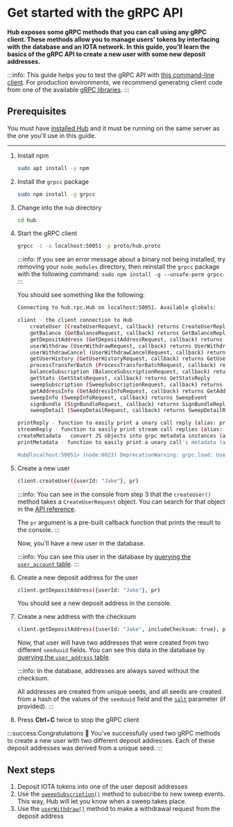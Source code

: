 # Get started with the gRPC API

**Hub exposes some gRPC methods that you can call using any gRPC client. These methods allow you to manage users' tokens by interfacing with the database and an IOTA network. In this guide, you'll learn the basics of the gRPC API to create a new user with some new deposit addresses.**

:::info:
This guide helps you to test the gRPC API with [this command-line client](https://github.com/njpatel/grpcc). For production environments, we recommend generating client code from one of the available [gRPC libraries](https://grpc.io/about/).
:::

## Prerequisites

You must have [installed Hub](../how-to-guides/install-hub.md) and it must be running on the same server as the one you'll use in this guide.

---

1. Install npm

    ```bash
    sudo apt install -y npm
    ```

2. Install the `grpcc` package

    ```bash
    sudo npm install -g grpcc
    ```

3. Change into the `hub` directory

    ```bash
    cd hub
    ```

3. Start the gRPC client

    ```bash
    grpcc -i -a localhost:50051 -p proto/hub.proto
    ```

    :::info:
    If you see an error message about a binary not being installed, try removing your `node_modules` directory, then reinstall the `grpcc` package with the following command: `sudo npm install -g --unsafe-perm grpcc`.
    :::
    
    You should see something like the following:

    ```bash
    Connecting to hub.rpc.Hub on localhost:50051. Available globals:

    client - the client connection to Hub
        createUser (CreateUserRequest, callback) returns CreateUserReply
        getBalance (GetBalanceRequest, callback) returns GetBalanceReply
        getDepositAddress (GetDepositAddressRequest, callback) returns GetDepositAddressReply
        userWithdraw (UserWithdrawRequest, callback) returns UserWithdrawReply
        userWithdrawCancel (UserWithdrawCancelRequest, callback) returns UserWithdrawCancelReply
        getUserHistory (GetUserHistoryRequest, callback) returns GetUserHistoryReply
        processTransferBatch (ProcessTransferBatchRequest, callback) returns ProcessTransferBatchReply
        balanceSubscription (BalanceSubscriptionRequest, callback) returns BalanceEvent
        getStats (GetStatsRequest, callback) returns GetStatsReply
        sweepSubscription (SweepSubscriptionRequest, callback) returns SweepEvent
        getAddressInfo (GetAddressInfoRequest, callback) returns GetAddressInfoReply
        sweepInfo (SweepInfoRequest, callback) returns SweepEvent
        signBundle (SignBundleRequest, callback) returns SignBundleReply
        sweepDetail (SweepDetailRequest, callback) returns SweepDetailReply

    printReply - function to easily print a unary call reply (alias: pr)
    streamReply - function to easily print stream call replies (alias: sr)
    createMetadata - convert JS objects into grpc metadata instances (alias: cm)
    printMetadata - function to easily print a unary call's metadata (alias: pm)

    Hub@localhost:50051> (node:6023) DeprecationWarning: grpc.load: Use the @grpc/proto-loader module with grpc.loadPackageDefinition instead
    ```

4. Create a new user

    ```bash
    client.createUser({userId: "Jake"}, pr)
    ```

    :::info:
    You can see in the console from step 3 that the `createUser()` method takes a `CreateUserRequest` object. You can search for that object in the [API reference](../references/grpc-api-reference.md#hub.rpc.CreateUserRequest).

    The `pr` argument is a pre-built callback function that prints the result to the console.
    :::

    Now, you'll have a new user in the database.

    :::info:
     You can see this user in the database by [querying the `user_account` table](../how-to-guides/query-the-database.md).
     :::

5. Create a new deposit address for the user

    ```bash
    client.getDepositAddress({userId: "Jake"}, pr)
    ```

    You should see a new deposit address in the console.

6. Create a new address with the checksum

    ```bash
    client.getDepositAddress({userId: "Jake", includeChecksum: true}, pr)
    ```

    Now, that user will have two addresses that were created from two different `seeduuid` fields. You can see this data in the database by [querying the `user_address` table](../how-to-guides/query-the-database.md).

    :::info:
    In the database, addresses are always saved without the checksum.

    All addresses are created from unique seeds, and all seeds are created from a hash of the values of the `seeduuid` field and the [`salt`](../references/command-line-flags.md) parameter (if provided).
    :::

7. Press **Ctrl**+**C** twice to stop the gRPC client

:::success:Congratulations :tada:
You've successfully used two gRPC methods to create a new user with two different deposit addresses.
Each of these deposit addresses was derived from a unique seed.
:::

## Next steps

1. Deposit IOTA tokens into one of the user deposit addresses
2. Use the [`sweepSubscription()`](../references/grpc-api-reference.md#hub.rpc.SweepSubscriptionRequest) method to subscribe to new sweep events. This way, Hub will let you know when a sweep takes place. 
3. Use the [`userWithdraw()`](../references/grpc-api-reference.md#hub.rpc.UserWithdrawRequest) method to make a withdrawal request from the deposit address




